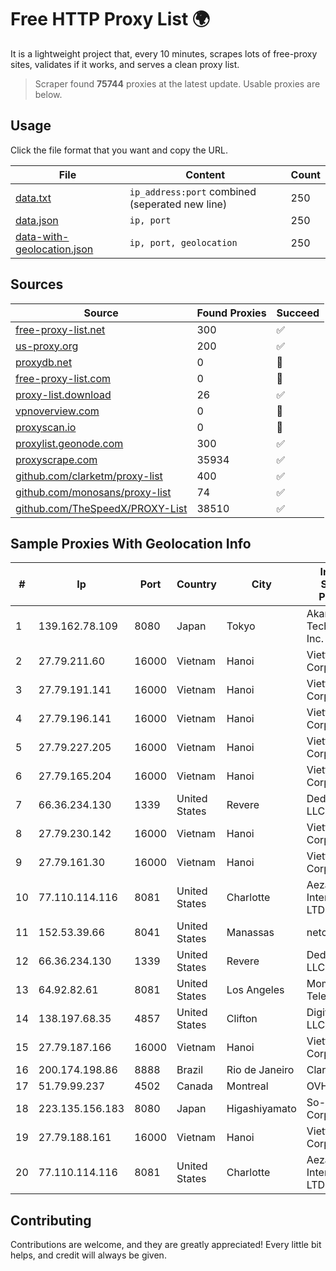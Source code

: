 
# Free HTTP Proxy List 🌍

It is a lightweight project that, every 10 minutes, scrapes lots of free-proxy sites, validates if it works, and serves a clean proxy list.


> Scraper found **75744** proxies at the latest update. Usable proxies are below.

## Usage

Click the file format that you want and copy the URL.


|File|Content|Count|
|----|-------|-----|
|[data.txt](https://raw.githubusercontent.com/themiralay/Proxy-List-World/master/data.txt)|`ip_address:port` combined (seperated new line)|250|
|[data.json](https://raw.githubusercontent.com/themiralay/Proxy-List-World/master/data.json)|`ip, port`|250|
|[data-with-geolocation.json](https://raw.githubusercontent.com/themiralay/Proxy-List-World/master/data-with-geolocation.json)|`ip, port, geolocation`|250|

## Sources

|Source|Found Proxies|Succeed|
|------|-------------|-------|
|[free-proxy-list.net](https://free-proxy-list.net)|300|✅|
|[us-proxy.org](https://www.us-proxy.org)|200|✅|
|[proxydb.net](http://proxydb.net)|0|🚫|
|[free-proxy-list.com](https://free-proxy-list.com/?page=&port=&type%5B%5D=http&type%5B%5D=https&up_time=0&search=Search)|0|🚫|
|[proxy-list.download](https://www.proxy-list.download/HTTP)|26|✅|
|[vpnoverview.com](https://vpnoverview.com/privacy/anonymous-browsing/free-proxy-servers)|0|🚫|
|[proxyscan.io](https://www.proxyscan.io)|0|🚫|
|[proxylist.geonode.com](https://proxylist.geonode.com/api/proxy-list?limit=300&page=1&sort_by=lastChecked&sort_type=desc&protocols=http,https)|300|✅|
|[proxyscrape.com](https://api.proxyscrape.com/v2/?request=displayproxies&protocol=http&timeout=10000&country=all&ssl=all&anonymity=all)|35934|✅|
|[github.com/clarketm/proxy-list](https://raw.githubusercontent.com/clarketm/proxy-list/master/proxy-list-raw.txt)|400|✅|
|[github.com/monosans/proxy-list](https://raw.githubusercontent.com/monosans/proxy-list/main/proxies/http.txt)|74|✅|
|[github.com/TheSpeedX/PROXY-List](https://raw.githubusercontent.com/TheSpeedX/PROXY-List/master/http.txt)|38510|✅|


## Sample Proxies With Geolocation Info

|#|Ip|Port|Country|City|Internet Service Provider|
|-|--|----|-------|----|-------------------------|
|1|139.162.78.109|8080|Japan|Tokyo|Akamai Technologies, Inc.|
|2|27.79.211.60|16000|Vietnam|Hanoi|Viettel Corporation|
|3|27.79.191.141|16000|Vietnam|Hanoi|Viettel Corporation|
|4|27.79.196.141|16000|Vietnam|Hanoi|Viettel Corporation|
|5|27.79.227.205|16000|Vietnam|Hanoi|Viettel Corporation|
|6|27.79.165.204|16000|Vietnam|Hanoi|Viettel Corporation|
|7|66.36.234.130|1339|United States|Revere|DediOutlet, LLC|
|8|27.79.230.142|16000|Vietnam|Hanoi|Viettel Corporation|
|9|27.79.161.30|16000|Vietnam|Hanoi|Viettel Corporation|
|10|77.110.114.116|8081|United States|Charlotte|Aeza International LTD|
|11|152.53.39.66|8041|United States|Manassas|netcup GmbH|
|12|66.36.234.130|1339|United States|Revere|DediOutlet, LLC|
|13|64.92.82.61|8081|United States|Los Angeles|Momentum Telecom, Inc.|
|14|138.197.68.35|4857|United States|Clifton|DigitalOcean, LLC|
|15|27.79.187.166|16000|Vietnam|Hanoi|Viettel Corporation|
|16|200.174.198.86|8888|Brazil|Rio de Janeiro|Claro S.A|
|17|51.79.99.237|4502|Canada|Montreal|OVH SAS|
|18|223.135.156.183|8080|Japan|Higashiyamato|So-net Corporation|
|19|27.79.188.161|16000|Vietnam|Hanoi|Viettel Corporation|
|20|77.110.114.116|8081|United States|Charlotte|Aeza International LTD|



## Contributing

Contributions are welcome, and they are greatly appreciated! Every
little bit helps, and credit will always be given.

